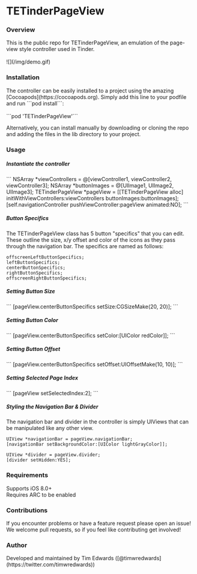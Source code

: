 # TETinderPageView

<h3>Overview</h3>
This is the public repo for TETinderPageView, an emulation of the page-view style controller used in Tinder. 
<br>
<br>
![](/img/demo.gif)

<h3>Installation</h3>
The controller can be easily installed to a project using the amazing [Cocoapods](https://cocoapods.org). Simply add this line to your podfile and run ```pod install```:
<br>
<br>
 ```pod 'TETinderPageView'```

Alternatively, you can install manually by downloading or cloning the repo and adding the files in the lib directory to your project.

<h3>Usage</h3>

<h5>Instantiate the controller</h5>
```
NSArray *viewControllers = @[viewController1, viewController2, viewController3];
NSArray *buttonImages = @[UIImage1, UIImage2, UIImage3];
TETinderPageView *pageView = [[TETinderPageView alloc] initWithViewControllers:viewControllers
                                                                  buttonImages:buttonImages];
[self.navigationController pushViewController:pageView animated:NO];
```

<h5>Button Specifics</h5>

The TETinderPageView class has 5 button "specifics" that you can edit. These outline the size, x/y offset and color of the icons as they pass through the navigation bar. The specifics are named as follows:

```
offscreenLeftButtonSpecifics;
leftButtonSpecifics;
centerButtonSpecifics;
rightButtonSpecifics;
offscreenRightButtonSpecifics;
```

<h5>Setting Button Size</h5>
```
[pageView.centerButtonSpecifics setSize:CGSizeMake(20, 20)];
```

<h5>Setting Button Color</h5>
```
[pageView.centerButtonSpecifics setColor:[UIColor redColor]];
```

<h5>Setting Button Offset</h5>
```
[pageView.centerButtonSpecifics setOffset:UIOffsetMake(10, 10)];
```

<h5>Setting Selected Page Index</h5>
```
[pageView setSelectedIndex:2];
```

<h5>Styling the Navigation Bar & Divider</h5>
The navigation bar and divider in the controller is simply UIViews that can be manipulated like any other view.

```
UIView *navigationBar = pageView.navigationBar;
[navigationBar setBackgroundColor:[UIColor lightGrayColor]];

UIView *divider = pageView.divider;
[divider setHidden:YES];
```

<h3>Requirements</h3>

Supports iOS 8.0+<br>
Requires ARC to be enabled

<h3>Contributions</h3>
If you encounter problems or have a feature request please open an issue! We welcome pull requests, so if you feel like contributing get involved!

<h3>Author</h3>
Developed and maintained by Tim Edwards ([@timwredwards](https://twitter.com/timwredwards))

